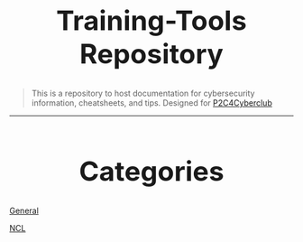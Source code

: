 <h1 align="center" style="font-size:48px">Training-Tools Repository</h1>

> This is a repository to host documentation for cybersecurity information, cheatsheets, and tips. Designed for [P2C4Cyberclub](https://github.com/P2C2-Cyber)

---

<h1 align="center" style="font-size:48px">Categories</h1>

[General](GENERAL.md)

[NCL](NCL.md)

